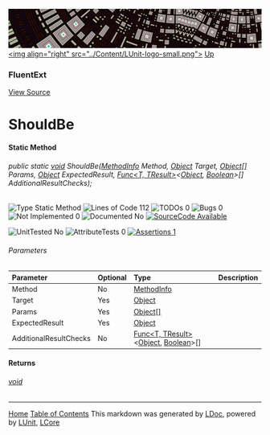![](../Content/LUnit-banner-small.png "")
[&lt;img align=&quot;right&quot; src=&quot;../Content/LUnit-logo-small.png&quot;&gt;](../../README.md)
[Up](FluentExt.md)

### FluentExt
[View Source](../Extensions/FluentExt.cs)

# ShouldBe

#### Static Method

###### public static [void](https://msdn.microsoft.com/en-us/library/system.void.aspx) ShouldBe([MethodInfo](https://msdn.microsoft.com/en-us/library/system.reflection.methodinfo.aspx) Method, [Object](https://msdn.microsoft.com/en-us/library/system.object.aspx) Target, [Object[]](https://msdn.microsoft.com/en-us/library/system.object[].aspx) Params, [Object](https://msdn.microsoft.com/en-us/library/system.object.aspx) ExpectedResult, <a href="https://msdn.microsoft.com/en-us/library/bb549151.aspx" alt="" target="_blank">Func&lt;T, TResult&gt;</a>&lt;[Object](https://msdn.microsoft.com/en-us/library/system.object.aspx), [Boolean](https://msdn.microsoft.com/en-us/library/system.boolean.aspx)&gt;[] AdditionalResultChecks);

![Type Static Method](http://b.repl.ca/v1/Type-Static%20Method-blue.png "") ![Lines of Code 112](http://b.repl.ca/v1/Lines%20of%20Code-112-blue.png "") ![TODOs 0](http://b.repl.ca/v1/TODOs-0-green.png "") ![Bugs 0](http://b.repl.ca/v1/Bugs-0-green.png "") ![Not Implemented 0](http://b.repl.ca/v1/Not%20Implemented-0-green.png "") ![Documented No](http://b.repl.ca/v1/Documented-No-red.png "") [![SourceCode Available](http://b.repl.ca/v1/SourceCode-Available-brightgreen.png "")](../Extensions/FluentExt.cs#L401)

![UnitTested No](http://b.repl.ca/v1/UnitTested-No-lightgrey.png "") ![AttributeTests 0](http://b.repl.ca/v1/AttributeTests-0-lightgrey.png "") [![Assertions 1](http://b.repl.ca/v1/Assertions-1-brightgreen.png "")](../Extensions/FluentExt.cs)

###### Parameters

Parameter | Optional | Type | Description
:---  | :---  | :---  | :--- 
Method | No | [MethodInfo](https://msdn.microsoft.com/en-us/library/system.reflection.methodinfo.aspx) | 
Target | Yes | [Object](https://msdn.microsoft.com/en-us/library/system.object.aspx) | 
Params | Yes | [Object[]](https://msdn.microsoft.com/en-us/library/system.object[].aspx) | 
ExpectedResult | Yes | [Object](https://msdn.microsoft.com/en-us/library/system.object.aspx) | 
AdditionalResultChecks | No | <a href="https://msdn.microsoft.com/en-us/library/bb549151.aspx" alt="" target="_blank">Func&lt;T, TResult&gt;</a>&lt;[Object](https://msdn.microsoft.com/en-us/library/system.object.aspx), [Boolean](https://msdn.microsoft.com/en-us/library/system.boolean.aspx)&gt;[] | 


#### Returns

###### [void](https://msdn.microsoft.com/en-us/library/system.void.aspx)



---

[Home](../../README.md) [Table of Contents](../../TableOfContents.md)
This markdown was generated by [LDoc](https://github.com/CodeSingularity/LDoc), powered by [LUnit](https://github.com/CodeSingularity/LUnit), [LCore](https://github.com/CodeSingularity/LCore)
